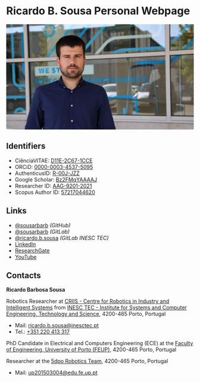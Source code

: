 # Ricardo B. Sousa Personal Webpage

![Ricardo B. Sousa Photography](assets/index/photo_inesctec_16-9-ratio.jpg)

## Identifiers

- CiênciaVITAE: [D11E-2C67-1CCE](https://www.cienciavitae.pt/D11E-2C67-1CCE)
- ORCiD: [0000-0003-4537-5095](https://orcid.org/0000-0003-4537-5095)
- AuthenticusID: [R-00J-JZZ](https://www.authenticus.pt/R-00J-JZZ)
- Google Scholar: [Bz2FMqYAAAAJ](https://scholar.google.com/citations?user=Bz2FMqYAAAAJ)
- Researcher ID: [AAG-9201-2021](https://www.webofscience.com/wos/author/record/AAG-9201-2021)
- Scopus Author ID: [57217044620](https://www.scopus.com/authid/detail.uri?authorId=57217044620)

## Links

- [@sousarbarb](https://github.com/sousarbarb) _(GitHub)_
- [@sousarbarb](https://gitlab.com/sousarbarb) _(GitLab)_
- [@ricardo.b.sousa](https://gitlab.inesctec.pt/ricardo.b.sousa)
  _(GitLab INESC TEC)_
- [LinkedIn](https://www.linkedin.com/in/sousa-ricardob/)
- [ResearchGate](https://www.researchgate.net/profile/Ricardo-Sousa-19)
- [YouTube](https://www.youtube.com/channel/UCXTR8mMlG0VOC_06PKg5KBQ)

## Contacts

**Ricardo Barbosa Sousa**

Robotics Researcher at
[CRIIS - Centre for Robotics in Industry and Intelligent Systems](https://www.inesctec.pt/en/centres/criis/) from
[INESC TEC - Institute for Systems and Computer Engineering, Technology and Science](https://www.inesctec.pt/en/),
4200-465 Porto, Portugal

- Mail: [ricardo.b.sousa@inesctec.pt](mailto:ricardo.b.sousa@inesctec.pt)
- Tel.: [+351 220 413 317](tel:+351220413317)

PhD Candidate in Electrical and Computers Engineering (ECE) at the
[Faculty of Engineering, University of Porto (FEUP)](https://sigarra.up.pt/feup/en/),
4200-465 Porto, Portugal

Researcher at the
[5dpo Robotics Team](https://5dpo.github.io/), 4200-465 Porto, Portugal

- Mail: [up201503004@edu.fe.up.pt](mailto:up201503004@edu.fe.up.pt)
